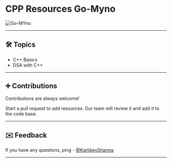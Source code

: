 
# CPP Resources Go-Myno

![Go-MYno](https://avatars.githubusercontent.com/u/90472883?s=200&v=4)

---

## 🛠 Topics

- C++ Basics
- DSA with C++

---

## ➕ Contributions

Contributions are always welcome!

Start a pull request to add resources. Our team will review it and add it to the code base.

---

## ✉️ Feedback

If you have any questions, ping - [@KartikeySharma](https://github.com/KartikeySharma)

---


